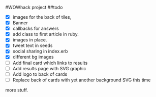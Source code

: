 #WOWhack project
##todo
 - [x] images for the back  of tiles,
 - [x] Banner
 - [x] callbacks for answers
 - [x] add class to first article in ruby.
 - [x] images in place.
 - [x] tweet text in seeds
 - [x] social sharing in index.erb
 - [x] different bg images
 - [ ] Add final card which links to results
 - [ ] Add results page with SVG graphic
 - [ ] Add logo to back of cards
 - [ ] Replace back of cards with yet another background SVG this time

more stuff. 

